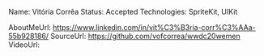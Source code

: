 Name: Vitória Corrêa
Status: Accepted
Technologies: SpriteKit, UIKit

AboutMeUrl: https://www.linkedin.com/in/vit%C3%B3ria-corr%C3%AAa-55b928186/
SourceUrl: https://github.com/vofcorrea/wwdc20wemen
VideoUrl: 

<!---
EXAMPLE
Name: John Appleseed
Status: Submitted <or> Winner <or> Distinguished <or> Rejected
Technologies: SwiftUI, RealityKit, CoreGraphic

AboutMeUrl: https://linkedin.com/in/johnappleseed
SourceUrl: https://github.com/johnappleseed/wwdc2025
VideoUrl: https://youtu.be/ABCDE123456
-->
